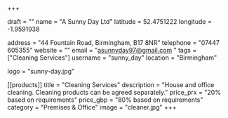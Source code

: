 +++

draft = ""
name = "A Sunny Day Ltd"
latitude = 52.4751222
longitude = -1.9591938

address = "44 Fountain Road, Birmingham, B17 8NR"
telephone = "07447 605355"
website = ""
email = "asunnyday97@gmail.com "
tags = ["Cleaning Services"]
username = "sunny_day"
location = "Birmingham"

logo = "sunny-day.jpg"
 
[[products]]
  title = "Cleaning Services"
  description = "House and office cleaning. Cleaning products can be agreed separately."
  price_prx = "20% based on requirements"
  price_gbp = "80% based on requirements"
  category = "Premises & Office"
  image = "cleaner.jpg"
+++
